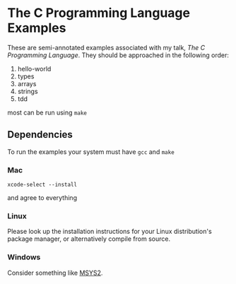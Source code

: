 # The C Programming Language Examples

These are semi-annotated examples associated with my talk, _The C Programming
Language_. They should be approached in the following order:

1. hello-world
2. types
3. arrays
4. strings
5. tdd

most can be run using `make`

## Dependencies

To run the examples your system must have `gcc` and `make`

### Mac
`xcode-select --install`

and agree to everything

### Linux
Please look up the installation instructions for your Linux distribution's
package manager, or alternatively compile from source.

### Windows
Consider something like
[MSYS2](https://sourceforge.net/p/msys2/wiki/MSYS2%20installation/).
